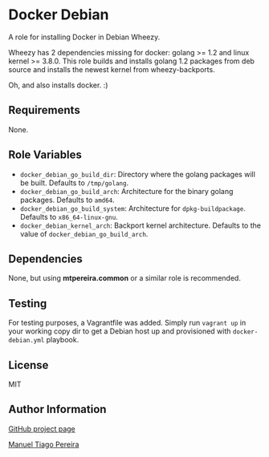 Docker Debian
========

A role for installing Docker in Debian Wheezy.

Wheezy has 2 dependencies missing for docker: golang >= 1.2 and linux kernel >= 3.8.0. This role builds and installs golang 1.2 packages from deb source and installs the newest kernel from wheezy-backports.

Oh, and also installs docker. :)

Requirements
------------

None.

Role Variables
--------------

* `docker_debian_go_build_dir`: Directory where the golang packages will be built. Defaults to `/tmp/golang`.
* `docker_debian_go_build_arch`: Architecture for the binary golang packages. Defaults to `amd64`.
* `docker_debian_go_build_system`: Architecture for `dpkg-buildpackage`. Defaults to `x86_64-linux-gnu`.
* `docker_debian_kernel_arch`: Backport kernel architecture. Defaults to the value of `docker_debian_go_build_arch`.

Dependencies
------------

None, but using **mtpereira.common** or a similar role is recommended.

Testing
-------

For testing purposes, a Vagrantfile was added. Simply run ```vagrant up``` in your working copy dir to get a Debian host up and provisioned with ```docker-debian.yml``` playbook.

License
-------

MIT

Author Information
------------------

[GitHub project page](https://github.com/mtpereira/ansible-docker-debian)

[Manuel Tiago Pereira](http://mtpereira.github.io)

